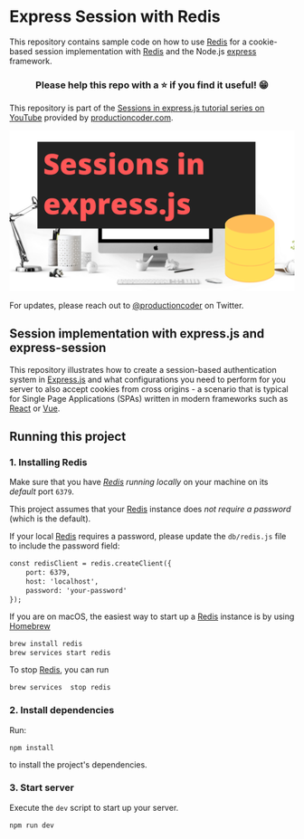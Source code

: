 # Express Session with Redis

This repository contains sample code on how to use [Redis](https://redis.io) for a cookie-based session implementation with [Redis](https://redis.io) and the Node.js [express](https://expressjs.com/) framework.

<h3 align="center">Please help this repo with a ⭐️ if you find it useful! 😁</h3>

This repository is part of the [Sessions in express.js tutorial series on YouTube](https://www.youtube.com/watch?v=bvQah0k5-eA&list=PL1Nml43UBm6fPP7cW9pAFTdZ_9QX2mBn2) provided by [productioncoder.com](https://productioncoder.com/).

[![Express sessions with redis](images/sessions-in-express-with-redis-and-cookies.png)](https://www.youtube.com/watch?v=bvQah0k5-eA&list=PL1Nml43UBm6fPP7cW9pAFTdZ_9QX2mBn2)

For updates, please reach out to [@productioncoder](https://twitter.com/productioncoder) on Twitter.

## Session implementation with express.js and express-session

This repository illustrates how to create a session-based authentication system in [Express.js](https://expressjs.com/) and what configurations you need to perform for you server to also accept cookies from cross origins - a scenario that is typical for Single Page Applications (SPAs) written in modern frameworks such as [React](https://reactjs.org/) or [Vue](https://vuejs.org/).

## Running this project

### 1. Installing Redis

Make sure that you have _[Redis](https://redis.io) running locally_ on your machine on its _default_ port `6379`.

This project assumes that your [Redis](https://redis.io) instance does _not require a password_ (which is the default).

If your local [Redis](https://redis.io) requires a password, please update the `db/redis.js` file to include the password field:

```
const redisClient = redis.createClient({
    port: 6379,
    host: 'localhost',
    password: 'your-password'
});
```

If you are on macOS, the easiest way to start up a [Redis](https://redis.io) instance is by using [Homebrew](https://brew.sh/)

```
brew install redis
brew services start redis
```

To stop [Redis](https://redis.io), you can run

```
brew services  stop redis
```

### 2. Install dependencies

Run:

```
npm install
```

to install the project's dependencies.

### 3. Start server

Execute the `dev` script to start up your server.

```
npm run dev
```
